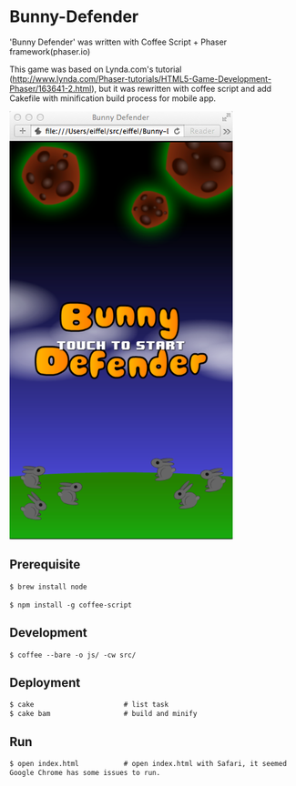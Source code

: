 Bunny-Defender
==============

'Bunny Defender' was written with Coffee Script + Phaser framework(phaser.io)

This game was based on Lynda.com's tutorial (http://www.lynda.com/Phaser-tutorials/HTML5-Game-Development-Phaser/163641-2.html), but it was rewritten with coffee script and add Cakefile with minification build process for mobile app.

![Screen Shot](screenshot.png "Screen Shot")

## Prerequisite

    $ brew install node

    $ npm install -g coffee-script

## Development

    $ coffee --bare -o js/ -cw src/

## Deployment

    $ cake                      # list task
    $ cake bam                  # build and minify

## Run

    $ open index.html           # open index.html with Safari, it seemed Google Chrome has some issues to run.